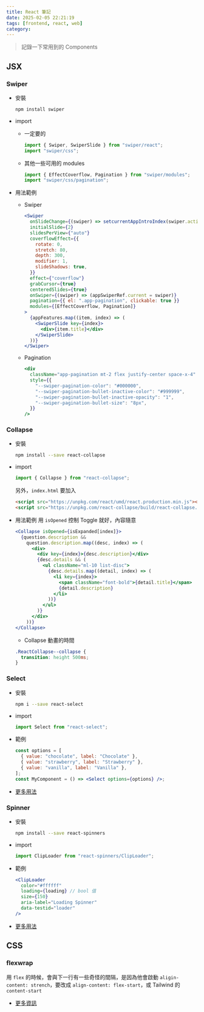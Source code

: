 ```yaml
---
title: React 筆記
date: 2025-02-05 22:21:19
tags: [frontend, react, web]
category:
---
```


> 記錄一下常用到的 Components

## JSX

### Swiper

- 安裝

  ```sh
  npm install swiper
  ```

- import

  - 一定要的

    ```js
    import { Swiper, SwiperSlide } from "swiper/react";
    import "swiper/css";
    ```

  - 其他一些可用的 modules

    ```js
    import { EffectCoverflow, Pagination } from "swiper/modules";
    import "swiper/css/pagination";
    ```

- 用法範例
  - Swiper
    ```jsx
    <Swiper
      onSlideChange={(swiper) => setcurrentAppIntroIndex(swiper.activeIndex)}
      initialSlide={2}
      slidesPerView={"auto"}
      coverflowEffect={{
        rotate: 0,
        stretch: 80,
        depth: 300,
        modifier: 1,
        slideShadows: true,
      }}
      effect={"coverflow"}
      grabCursor={true}
      centeredSlides={true}
      onSwiper={(swiper) => (appSwiperRef.current = swiper)}
      pagination={{ el: ".app-pagination", clickable: true }}
      modules={[EffectCoverflow, Pagination]}
    >
      {appFeatures.map((item, index) => (
        <SwiperSlide key={index}>
          <div>{item.title}</div>
        </SwiperSlide>
      ))}
    </Swiper>
    ```
  - Pagination
    ```jsx
    <div
      className="app-pagination mt-2 flex justify-center space-x-4"
      style={{
        "--swiper-pagination-color": "#000000",
        "--swiper-pagination-bullet-inactive-color": "#999999",
        "--swiper-pagination-bullet-inactive-opacity": "1",
        "--swiper-pagination-bullet-size": "8px",
      }}
    />
    ```

### Collapse

- 安裝

  ```sh
  npm install --save react-collapse
  ```

- import

  ```jsx
  import { Collapse } from "react-collapse";
  ```

  另外，`index.html` 要加入

  ```html
  <script src="https://unpkg.com/react/umd/react.production.min.js"></script>
  <script src="https://unpkg.com/react-collapse/build/react-collapse.min.js"></script>
  ```

- 用法範例
  用 `isOpened` 控制 Toggle 就好，內容隨意

  ```jsx
  <Collapse isOpened={isExpanded[index]}>
    {question.description &&
      question.description.map((desc, index) => (
        <div>
          <div key={index}>{desc.description}</div>
          {desc.details && (
            <ul className="ml-10 list-disc">
              {desc.details.map((detail, index) => (
                <li key={index}>
                  <span className="font-bold">{detail.title}</span>
                  {detail.description}
                </li>
              ))}
            </ul>
          )}
        </div>
      ))}
  </Collapse>
  ```

  - Collapse 動畫的時間

  ```css
  .ReactCollapse--collapse {
    transition: height 500ms;
  }
  ```

### Select

- 安裝

  ```sh
  npm i --save react-select
  ```

- import

  ```jsx
  import Select from "react-select";
  ```

- 範例

  ```jsx
  const options = [
    { value: "chocolate", label: "Chocolate" },
    { value: "strawberry", label: "Strawberry" },
    { value: "vanilla", label: "Vanilla" },
  ];
  const MyComponent = () => <Select options={options} />;
  ```

- [更多用法](https://react-select.com/home#getting-started)

### Spinner

- 安裝

  ```sh
  npm install --save react-spinners
  ```

- import

  ```jsx
  import ClipLoader from "react-spinners/ClipLoader";
  ```

- 範例

  ```jsx
  <ClipLoader
    color="#ffffff"
    loading={loading} // bool 值
    size={150}
    aria-label="Loading Spinner"
    data-testid="loader"
  />
  ```

- [更多用法](https://www.npmjs.com/package/react-spinners)

## CSS

### flexwrap

用 `flex` 的時候，會與下一行有一些奇怪的間隔，是因為他會啟動 `aligin-content: strench`，要改成 `align-content: flex-start`，或 Tailwind 的 `content-start`

- [更多資訊](https://stackoverflow.com/questions/40890613/remove-space-gaps-between-multiple-lines-of-flex-items-when-they-wrap)
